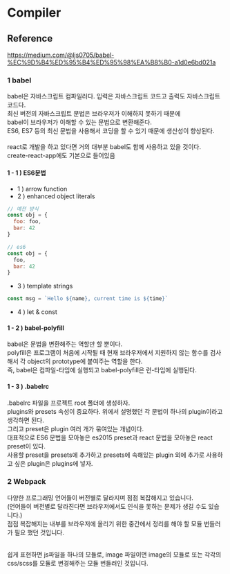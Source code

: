 # Compiler
## Reference
https://medium.com/@ljs0705/babel-%EC%9D%B4%ED%95%B4%ED%95%98%EA%B8%B0-a1d0e6bd021a

### 1 babel
babel은 자바스크립트 컴파일러다. 입력은 자바스크립트 코드고 출력도 자바스크립트 코드다.<br/>
최신 버전의 자바스크립트 문법은 브라우저가 이해하지 못하기 때문에 <br/>
babel이 브라우저가 이해할 수 있는 문법으로 변환해준다. <br/>
ES6, ES7 등의 최신 문법을 사용해서 코딩을 할 수 있기 때문에 생산성이 향상된다.
<br/><br/>
react로 개발을 하고 있다면 거의 대부분 babel도 함께 사용하고 있을 것이다.<br/>
create-react-app에도 기본으로 들어있음

#### 1 - 1 ) ES6문법
- 1 ) arrow function
- 2 ) enhanced object literals
```javascript
// 예전 방식
const obj = {
  foo: foo,
  bar: 42
}

// es6
const obj = {
  foo,
  bar: 42
}
```
- 3 ) template strings
```javascript
const msg = `Hello ${name}, current time is ${time}`
```
- 4 ) let & const

#### 1 - 2 ) babel-polyfill
babel은 문법을 변환해주는 역할만 할 뿐이다. <br/>
polyfill은 프로그램이 처음에 시작될 때 현재 브라우저에서 지원하지 않는 함수를 검사해서 각 object의 prototype에 붙여주는 역할을 한다. <br/>
즉, babel은 컴파일-타임에 실행되고 babel-polyfill은 런-타임에 실행된다.

#### 1 - 3 ) .babelrc
.babelrc 파일을 프로젝트 root 폴더에 생성하자. <br/>
plugins와 presets 속성이 중요하다. 위에서 설명했던 각 문법이 하나의 plugin이라고 생각하면 된다.<br/>
그리고 preset은 plugin 여러 개가 묶여있는 개념이다. <br/>
대표적으로 ES6 문법을 모아놓은 es2015 preset과 react 문법을 모아놓은 react preset이 있다.<br/>
사용할 preset을 presets에 추가하고 presets에 속해있는 plugin 외에 추가로 사용하고 싶은 plugin은 plugins에 넣자.

### 2 Webpack
다양한 프로그래밍 언어들이 버전별로 달라지며 점점 복잡해지고 있습니다.
<br/>
(언어들이 버전별로 달라진다면 브라우저에서도 인식을 못하는 문제가 생길 수도 있습니다.)
<br/>
점점 복잡해지는 내부를 브라우저에 올리기 위한 중간에서 정리를 해야 할 모듈 번들러가 필요 했던 것입니다.

<br/>
쉽게 표현하면 js파일을 하나의 모듈로, image 파일이면 image의 모듈로 또는 각각의 css/scss를 모듈로 변경해주는 모듈 번들러인 것입니다.
